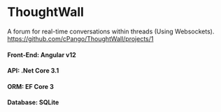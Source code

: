 # ThoughtWall
A forum for real-time conversations within threads (Using Websockets). https://github.com/cPango/ThoughtWall/projects/1

#### Front-End: Angular v12
#### API: .Net Core 3.1
#### ORM: EF Core 3
#### Database: SQLite
